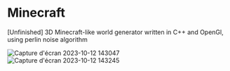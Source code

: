 # Minecraft
[Unfinished] 3D Minecraft-like world generator written in C++ and OpenGl, using perlin noise algorithm

![Capture d'écran 2023-10-12 143047](https://github.com/Patoche692/Minecraft/assets/54531293/f49789ea-8b51-4f3d-b9d3-70506c9db2be)
![Capture d'écran 2023-10-12 143245](https://github.com/Patoche692/Minecraft/assets/54531293/e3d6e3e0-8c3c-4945-a16a-b6d6bb9d6ddd)
